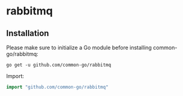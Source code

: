 # rabbitmq

## Installation

Please make sure to initialize a Go module before installing common-go/rabbitmq:

```shell
go get -u github.com/common-go/rabbitmq
```

Import:

```go
import "github.com/common-go/rabbitmq"
```
